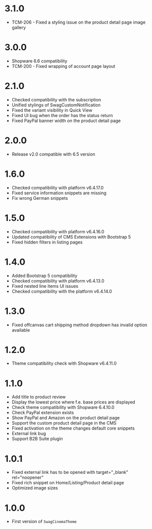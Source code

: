# 3.1.0
- TCM-206 - Fixed a styling issue on the product detail page image gallery

# 3.0.0
- Shopware 6.6 compatibility
- TCM-200 - Fixed wrapping of account page layout

# 2.1.0
- Checked compatibility with the subscription
- Unified stylings of SwagCustomNotification
- Fixed the variant visibility in Quick View
- Fixed UI bug when the order has the status return
- Fixed PayPal banner width on the product detail page

# 2.0.0
- Release v2.0 compatible with 6.5 version

# 1.6.0
- Checked compatibility with platform v6.4.17.0
- Fixed service information snippets are missing
- Fix wrong German snippets

# 1.5.0
- Checked compatibility with platform v6.4.16.0
- Updated compatibility of CMS Extensions with Bootstrap 5
- Fixed hidden filters in listing pages

# 1.4.0
- Added Bootstrap 5 compatibility
- Checked compatibility with platform v6.4.13.0
- Fixed nested line items UI issues
- Checked compatibility with the platform v6.4.14.0

# 1.3.0
- Fixed offcanvas cart shipping method dropdown has invalid option available

# 1.2.0
- Theme compatibility check with Shopware v6.4.11.0

# 1.1.0
- Add title to product review
- Display the lowest price where f.e. base prices are displayed
- Check theme compatibility with Shopware 6.4.10.0
- Check PayPal extension exists
- Show PayPal and Amazon on the product detail page
- Support the custom product detail page in the CMS
- Fixed activation on the theme changes default core snippets
- External link bug
- Support B2B Suite plugin

# 1.0.1
- Fixed external link has to be opened with target="_blank" rel="noopener"
- Fixed rich snippet on Home/Listing/Product detail page
- Optimized image sizes

# 1.0.0
- First version of `SwagCinemaTheme`
